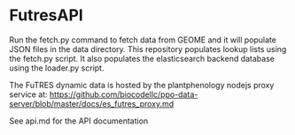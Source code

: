 # FutresAPI

Run the fetch.py command to fetch data from GEOME and it will populate
JSON files in the data directory.  This repository populates lookup lists using the fetch.py 
script.  It also populates the elasticsearch backend database using the loader.py script.

The FuTRES dynamic data is hosted by the plantphenology nodejs proxy service at:
https://github.com/biocodellc/ppo-data-server/blob/master/docs/es_futres_proxy.md

See api.md for the API documentation

